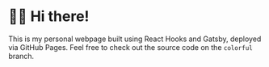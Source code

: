 # 👋🏼 Hi there!

This is my personal webpage built using React Hooks and Gatsby, deployed via GitHub Pages. Feel free to check out the source code on the `colorful` branch.

